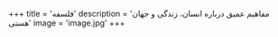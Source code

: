 +++
title = 'فلسفه'
description = 'مفاهیم عمیق درباره انسان، زندگی و جهان هستی'
image = 'image.jpg'
+++